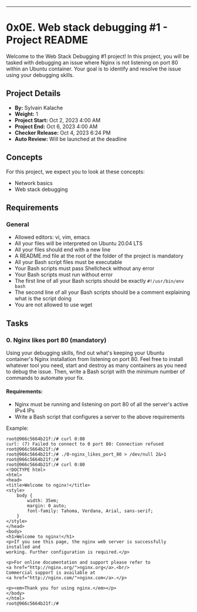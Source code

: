 ---

# 0x0E. Web stack debugging #1 - Project README

Welcome to the Web Stack Debugging #1 project! In this project, you will be tasked with debugging an issue where Nginx is not listening on port 80 within an Ubuntu container. Your goal is to identify and resolve the issue using your debugging skills.

## Project Details

- **By:** Sylvain Kalache
- **Weight:** 1
- **Project Start:** Oct 2, 2023 4:00 AM
- **Project End:** Oct 6, 2023 4:00 AM
- **Checker Release:** Oct 4, 2023 6:24 PM
- **Auto Review:** Will be launched at the deadline

## Concepts

For this project, we expect you to look at these concepts:

- Network basics
- Web stack debugging

## Requirements

### General

- Allowed editors: vi, vim, emacs
- All your files will be interpreted on Ubuntu 20.04 LTS
- All your files should end with a new line
- A README.md file at the root of the folder of the project is mandatory
- All your Bash script files must be executable
- Your Bash scripts must pass Shellcheck without any error
- Your Bash scripts must run without error
- The first line of all your Bash scripts should be exactly `#!/usr/bin/env bash`
- The second line of all your Bash scripts should be a comment explaining what is the script doing
- You are not allowed to use wget

## Tasks

### 0. Nginx likes port 80 (mandatory)

Using your debugging skills, find out what's keeping your Ubuntu container's Nginx installation from listening on port 80. Feel free to install whatever tool you need, start and destroy as many containers as you need to debug the issue. Then, write a Bash script with the minimum number of commands to automate your fix.

#### Requirements:

- Nginx must be running and listening on port 80 of all the server's active IPv4 IPs
- Write a Bash script that configures a server to the above requirements

Example:

```shell
root@966c5664b21f:/# curl 0:80
curl: (7) Failed to connect to 0 port 80: Connection refused
root@966c5664b21f:/#
root@966c5664b21f:/# ./0-nginx_likes_port_80 > /dev/null 2&>1
root@966c5664b21f:/#
root@966c5664b21f:/# curl 0:80
<!DOCTYPE html>
<html>
<head>
<title>Welcome to nginx!</title>
<style>
    body {
        width: 35em;
        margin: 0 auto;
        font-family: Tahoma, Verdana, Arial, sans-serif;
    }
</style>
</head>
<body>
<h1>Welcome to nginx!</h1>
<p>If you see this page, the nginx web server is successfully installed and
working. Further configuration is required.</p>

<p>For online documentation and support please refer to
<a href="http://nginx.org/">nginx.org</a>.<br/>
Commercial support is available at
<a href="http://nginx.com/">nginx.com</a>.</p>

<p><em>Thank you for using nginx.</em></p>
</body>
</html>
root@966c5664b21f:/#
```
